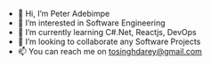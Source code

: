 - 👋 Hi, I’m Peter Adebimpe
- 👀 I’m interested in Software Engineering
- 🌱 I’m currently learning  C#.Net, Reactjs, DevOps
- 💞️ I’m looking to collaborate any Software Projects
- 📫 You can reach me on tosinghdarey@gmail.com

<!---
daredev0504/daredev0504 is a ✨ special ✨ repository because its `README.md` (this file) appears on your GitHub profile.
You can click the Preview link to take a look at your changes.
--->
